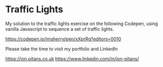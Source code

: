 # Traffic Lights

My solution to the traffic lights exercise on the following Codepen, using vanilla Javascript to sequence a set of traffic lights.

<https://codepen.io/jmsherry/pen/xXprRg?editors=0010>

Please take the time to visit my portfolio and LinkedIn

<https://jon.pitans.co.uk>
<https://www.linkedin.com/in/jon-pitans/>
